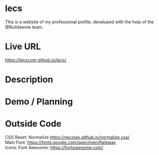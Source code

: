 # lecs
 This is a website of my professional profile, developed with the help of the @Buildawow team.

# Live URL
https://lecscom.github.io/lecs/

# Description

# Demo / Planning

# Outside Code
CSS Reset: Normalize https://necolas.github.io/normalize.css/ </br>
Main Font: https://fonts.google.com/specimen/Raleway </br>
Icons: Font Awesome: https://fontawesome.com/ </br>

